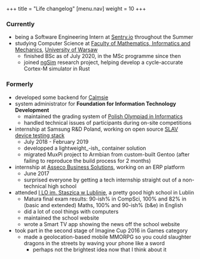 +++
title = "Life changelog"
  [menu.nav]
  weight = 10
+++

### Currently

- being a Software Engineering Intern at [Sentry.io](https://sentry.io) throughout the Summer
- studying Computer Science at [Faculty of Mathematics, Informatics and Mechanics](https://mimuw.edu.pl), [University of Warsaw](https://uw.edu.pl)
  - finished BSc as of July 2020, in the MSc programme since then
  - joined [ngSim](https://www.mimuw.edu.pl/~iwanicki/projects/ngSim/) research project, helping develop a cycle-accurate Cortex-M simulator in Rust

### Formerly

- developed some backend for [Calmsie](https://calmsie.ai)
- system administrator for **Foundation for Information Technology Development**
  - maintained the grading system of [Polish Olympiad in Informatics](https://oi.edu.pl)
  - handled technical issues of participants during on-site competitions
- internship at Samsung R&D Poland, working on open source [SLAV device testing stack](https://github.com/SamsungSLAV)
  - July 2018 - February 2019
  - developped a lightweight_-ish_ container solution
  - migrated MuxPi project to Armbian from custom-built Gentoo (after failing to reproduce the build process for 2 months)
- internship at [Asseco Business Solutions](https://assecobs.pl), working on an ERP platform
  - June 2017
  - surprised everyone by getting a tech internship straight out of a non-technical high school
- attended [I LO im. Staszica w Lublinie](https://lo1.lublin.eu), a pretty good high school in Lublin
  - Matura final exam results: 90-ish% in CompSci, 100% and 82% in (basic and extended) Maths, 100% and 90-ish% (b&e) in English
  - did a lot of cool things with computers
  - maintained the school website
  - wrote a Smart TV app showing the news off the school website
- took part in the second stage of Imagine Cup 2016 in Games category
  - made a geolocation-based mobile MMORPG so you could slaughter dragons in the streets by waving your phone like a sword
    - perhaps not the brightest idea now that I think about it
